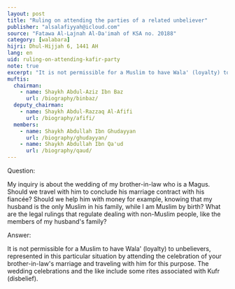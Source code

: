 ```yaml
---
layout: post
title: "Ruling on attending the parties of a related unbeliever"
publisher: "alsalafiyyah@icloud.com"
source: "Fatawa Al-Lajnah Al-Da'imah of KSA no. 20188"
category: [walabara]
hijri: Dhul-Hijjah 6, 1441 AH
lang: en
uid: ruling-on-attending-kafir-party
note: true
excerpt: "It is not permissible for a Muslim to have Wala' (loyalty) to unbelievers, represented in this particular situation by attending the celebration of your brother-in-law's marriage and traveling with him for this purpose. The wedding celebrations and the like include some rites associated with Kufr (disbelief)."
muftis:
  chairman: 
    - name: Shaykh Abdul-Aziz Ibn Baz
      url: /biography/binbaz/
  deputy_chairman:
    - name: Shaykh Abdul-Razzaq Al-Afifi
      url: /biography/afifi/
  members: 
    - name: Shaykh Abdullah Ibn Ghudayyan
      url: /biography/ghudayyan/
    - name: Shaykh Abdullah Ibn Qa'ud
      url: /biography/qaud/
---
```


Question: 
 
My inquiry is about the wedding of my brother-in-law who is a Magus. Should we travel with him to conclude his marriage contract with his fiancée? Should we help him with money for example, knowing that my husband is the only Muslim in his family, while I am Muslim by birth? What are the legal rulings that regulate dealing with non-Muslim people, like the members of my husband's family?
 
Answer:

It is not permissible for a Muslim to have Wala' (loyalty) to unbelievers, represented in this particular situation by attending the celebration of your brother-in-law's marriage and traveling with him for this purpose. The wedding celebrations and the like include some rites associated with Kufr (disbelief).
